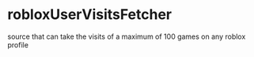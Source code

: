# robloxUserVisitsFetcher
source that can take the visits of a maximum of 100 games on any roblox profile
